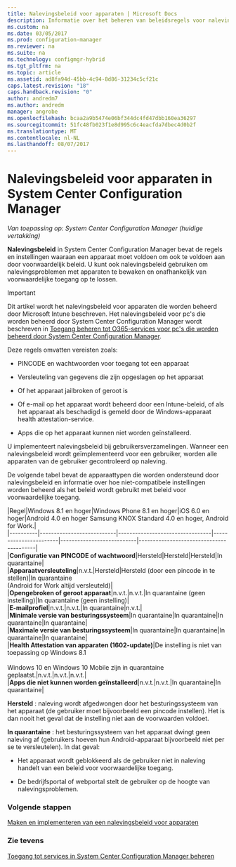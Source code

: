 ```yaml
---
title: Nalevingsbeleid voor apparaten | Microsoft Docs
description: Informatie over het beheren van beleidsregels voor naleving in System Center Configuration Manager om apparaten compatibel zijn met voorwaardelijke toegang ervoor beleidsregels.
ms.custom: na
ms.date: 03/05/2017
ms.prod: configuration-manager
ms.reviewer: na
ms.suite: na
ms.technology: configmgr-hybrid
ms.tgt_pltfrm: na
ms.topic: article
ms.assetid: ad8fa94d-45bb-4c94-8d86-31234c5cf21c
caps.latest.revision: "18"
caps.handback.revision: "0"
author: andredm7
ms.author: andredm
manager: angrobe
ms.openlocfilehash: bcaa2a9b5474e06bf344dc4fd47dbb160ea36297
ms.sourcegitcommit: 51fc48fb023f1e8d995c6c4eacfda7dbec4d0b2f
ms.translationtype: MT
ms.contentlocale: nl-NL
ms.lasthandoff: 08/07/2017
---
```

# <a name="device-compliance-policies-in-system-center-configuration-manager"></a>Nalevingsbeleid voor apparaten in System Center Configuration Manager

*Van toepassing op: System Center Configuration Manager (huidige vertakking)*

**Nalevingsbeleid** in System Center Configuration Manager bevat de regels en instellingen waaraan een apparaat moet voldoen om ook te voldoen aan door voorwaardelijk beleid. U kunt ook nalevingsbeleid gebruiken om nalevingsproblemen met apparaten te bewaken en onafhankelijk van voorwaardelijke toegang op te lossen.  


> [!IMPORTANT]  
>  Dit artikel wordt het nalevingsbeleid voor apparaten die worden beheerd door Microsoft Intune beschreven.    Het nalevingsbeleid voor pc's die worden beheerd door System Center Configuration Manager wordt beschreven in [Toegang beheren tot O365-services voor pc's die worden beheerd door System Center Configuration Manager](../../protect/deploy-use/manage-access-to-o365-services-for-pcs-managed-by-sccm.md).  

 Deze regels omvatten vereisten zoals:  

-   PINCODE en wachtwoorden voor toegang tot een apparaat

-   Versleuteling van gegevens die zijn opgeslagen op het apparaat

-   Of het apparaat jailbroken of geroot is  

-   Of e-mail op het apparaat wordt beheerd door een Intune-beleid, of als het apparaat als beschadigd is gemeld door de Windows-apparaat health attestation-service.
-   Apps die op het apparaat kunnen niet worden geïnstalleerd.


 U implementeert nalevingsbeleid bij gebruikersverzamelingen. Wanneer een nalevingsbeleid wordt geïmplementeerd voor een gebruiker, worden alle apparaten van de gebruiker gecontroleerd op naleving.  

 De volgende tabel bevat de apparaattypen die worden ondersteund door nalevingsbeleid en informatie over hoe niet-compatibele instellingen worden beheerd als het beleid wordt gebruikt met beleid voor voorwaardelijke toegang.  

|Regel|Windows 8.1 en hoger|Windows Phone 8.1 en hoger|iOS 6.0 en hoger|Android 4.0 en hoger Samsung KNOX Standard 4.0 en hoger, Android for Work.|  
|----------|---------------------------|---------------------------------|-----------------------|---------------------------|-----------------------------------------|  
|**Configuratie van PINCODE of wachtwoord**|Hersteld|Hersteld|Hersteld|In quarantaine|  
|**Apparaatversleuteling**|n.v.t.|Hersteld|Hersteld (door een pincode in te stellen)|In quarantaine<br>(Android for Work altijd versleuteld)|  
|**Opengebroken of geroot apparaat**|n.v.t.|n.v.t.|In quarantaine (geen instelling)|In quarantaine (geen instelling)|  
|**E-mailprofiel**|n.v.t.|n.v.t.|In quarantaine|n.v.t.|  
|**Minimale versie van besturingssysteem**|In quarantaine|In quarantaine|In quarantaine|In quarantaine|  
|**Maximale versie van besturingssysteem**|In quarantaine|In quarantaine|In quarantaine|In quarantaine|  
|**Health Attestation van apparaten (1602-update)**|De instelling is niet van toepassing op Windows 8.1<br /><br /> Windows 10 en Windows 10 Mobile zijn in quarantaine geplaatst.|n.v.t.|n.v.t.|n.v.t.|  
|**Apps die niet kunnen worden geïnstalleerd**|n.v.t.|n.v.t.|In quarantaine|In quarantaine|

 **Hersteld** : naleving wordt afgedwongen door het besturingssysteem van het apparaat (de gebruiker moet bijvoorbeeld een pincode instellen).  Het is dan nooit het geval dat de instelling niet aan de voorwaarden voldoet.  

 **In quarantaine** : het besturingssysteem van het apparaat dwingt geen naleving af (gebruikers hoeven hun Android-apparaat bijvoorbeeld niet per se te versleutelen).  In dat geval:  

-   Het apparaat wordt geblokkeerd als de gebruiker niet in naleving handelt van een beleid voor voorwaardelijke toegang.  

-   De bedrijfsportal of webportal stelt de gebruiker op de hoogte van nalevingsproblemen.  


### <a name="next-steps"></a>Volgende stappen  
[Maken en implementeren van een nalevingsbeleid voor apparaten](create-compliance-policy.md)
### <a name="see-also"></a>Zie tevens  
 [Toegang tot services in System Center Configuration Manager beheren](../../protect/deploy-use/manage-access-to-services.md)
